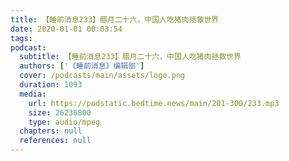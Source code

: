 ```yaml
---
title: 【睡前消息233】腊月二十六，中国人吃猪肉拯救世界
date: 2020-01-01 00:03:54
tags:
podcast:
  subtitle: 【睡前消息233】腊月二十六，中国人吃猪肉拯救世界
  authors: ['《睡前消息》编辑部']
  cover: /podcasts/main/assets/logo.png
  duration: 1093
  media:
    url: https://podstatic.bedtime.news/main/201-300/233.mp3
    size: 26236800
    type: audio/mpeg
  chapters: null
  references: null
---
```

